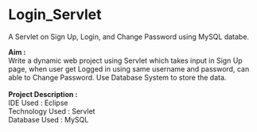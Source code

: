 # Login_Servlet
A Servlet on Sign Up, Login, and Change Password using MySQL databe.
                  


<b>Aim :</b>                                                         
Write a dynamic web project using Servlet which takes input in Sign Up page, when user get Logged in using same username and password, can able to Change Password. Use Database System to store the data.</br> </br><b> 
Project Description : </b>                                           
IDE Used : Eclipse</br>
Technology Used : Servlet</br>
Database Used : MySQL
